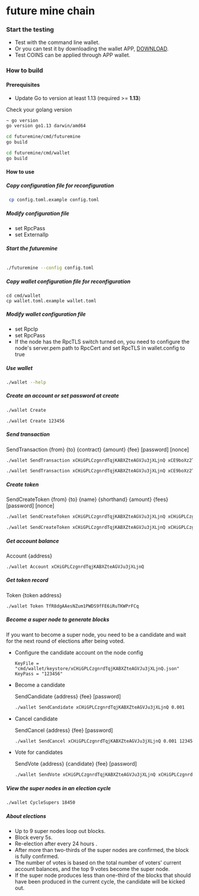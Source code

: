 # future mine chain

### Start the testing

- Test with the command line wallet.
- Or you can test it by downloading the wallet APP, [DOWNLOAD](https://wallet.futuremine.io).
- Test COINS can be applied through APP wallet.

### How to build

####  Prerequisites

- Update Go to version at least 1.13 (required >= **1.13**)

Check your golang version

```bash
~ go version
go version go1.13 darwin/amd64
```

```bash
cd futuremine/cmd/futuremine
go build

cd futuremine/cmd/wallet
go build
```

#### How to use


##### Copy configuration file for reconfiguration

```bash
 cp config.toml.example config.toml
```

##### Modify configuration file

* set RpcPass
* set ExternalIp

##### Start the futuremine

```bash

./futuremine --config config.toml
```

##### Copy wallet configuration file for reconfiguration

```
cd cmd/wallet
cp wallet.toml.example wallet.toml
```

##### Modify wallet configuration file

* set RpcIp
* set RpcPass
* If the node has the RpcTLS switch turned on, you need to configure the node's server.pem path to RpcCert and set RpcTLS in wallet.config to true

##### Use wallet

```bash
./wallet --help
```
##### Create an account or set password at create

```bash
./wallet Create 

./wallet Create 123456
```
##### Send transaction

SendTransaction {from} {to} {contract} {amount} {fee} [password] [nonce]

```bash
./wallet SendTransaction xCHiGPLCzgnrdTqjKABXZteAGVJu3jXLjnQ xCE9boXz2TxSE9srVPDdfszyiXtfT3vduc8 FMC 10 0.1

./wallet SendTransaction xCHiGPLCzgnrdTqjKABXZteAGVJu3jXLjnQ xCE9boXz2TxSE9srVPDdfszyiXtfT3vduc8 FMC 10 0.1 123456
```

##### Create token

SendCreateToken {from} {to} {name} {shorthand} {amount} {fees} [password] [nonce]

```bash
./wallet SendCreateToken xCHiGPLCzgnrdTqjKABXZteAGVJu3jXLjnQ xCHiGPLCzgnrdTqjKABXZteAGVJu3jXLjnQ "M token" MT 1000 0.1

./wallet SendCreateToken xCHiGPLCzgnrdTqjKABXZteAGVJu3jXLjnQ xCHiGPLCzgnrdTqjKABXZteAGVJu3jXLjnQ "M token" MT 1000 0.1 123456
```

##### Get account balance
Account {address}
```bash
./wallet Account xCHiGPLCzgnrdTqjKABXZteAGVJu3jXLjnQ
```

##### Get token record
Token {token address}
```bash
./wallet Token TfR8dgAAesNZum1PWDS9fFE6iRuTKWPrFCq
```

##### Become a super node to generate blocks

If you want to become a super node, you need to be a candidate and wait for the next round of elections after being voted.

* Configure the candidate account on the node config

    ```
    KeyFile = "cmd/wallet/keystore/xCHiGPLCzgnrdTqjKABXZteAGVJu3jXLjnQ.json"
    KeyPass = "123456"
    ```
* Become a candidate

    SendCandidate {address} {fee} [password]

    ```bash
    ./wallet SendCandidate xCHiGPLCzgnrdTqjKABXZteAGVJu3jXLjnQ 0.001
    ```
* Cancel candidate

    SendCancel {address} {fee} [password]

    ```bash
    ./wallet SendCancel xCHiGPLCzgnrdTqjKABXZteAGVJu3jXLjnQ 0.001 123456
    ```
* Vote for candidates

    SendVote {address} {candidate} {fee} [password]

    ```bash
    ./wallet SendVote xCHiGPLCzgnrdTqjKABXZteAGVJu3jXLjnQ xCHiGPLCzgnrdTqjKABXZteAGVJu3jXLjnQ 0.001
    ```
  
##### View the super nodes in an election cycle
    
```bash
./wallet CycleSupers 18450
```
    
##### About elections

* Up to 9 super nodes loop out blocks.
* Block every 5s.
* Re-election after every 24 hours .
* After more than two-thirds of the super nodes are confirmed, the block is fully confirmed.
* The number of votes is based on the total number of voters' current account balances, and the top 9 votes become the super node.
* If the super node produces less than one-third of the blocks that should have been produced in the current cycle, the candidate will be kicked out.